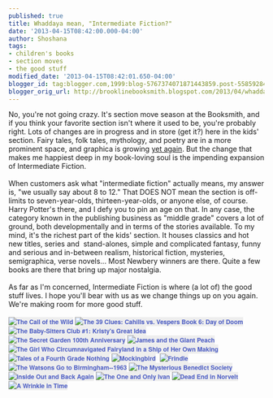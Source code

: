 ```yaml
---
published: true
title: Whaddaya mean, "Intermediate Fiction?"
date: '2013-04-15T08:42:00.000-04:00'
author: Shoshana
tags:
- children's books
- section moves
- the good stuff
modified_date: '2013-04-15T08:42:01.650-04:00'
blogger_id: tag:blogger.com,1999:blog-5767374071871443859.post-5585928470966929411
blogger_orig_url: http://brooklinebooksmith.blogspot.com/2013/04/whaddaya-mean-intermediate-fiction.html
---
```


No, you're not going crazy. It's section move season at the Booksmith, and if you think your favorite section isn't where it used to be, you're probably right. Lots of changes are in progress and in store (get it?) here in the kids' section. Fairy tales, folk tales, mythology, and poetry are in a more prominent space, and graphica is growing <a href="http://brooklinebooksmith.blogspot.com/2012/09/graphica-grows.html">yet again</a>. But the change that makes me happiest deep in my book-loving soul is the impending expansion of Intermediate Fiction.<br /><br />When customers ask what "intermediate fiction" actually means, my answer is, "we usually say about 8 to 12." That DOES NOT mean the section is off-limits to seven-year-olds, thirteen-year-olds, or anyone else, of course. Harry Potter's there, and I defy you to pin an age on that. In any case, the category known in the publishing business as "middle grade" covers a lot of ground, both developmentally and in terms of the stories available. To my mind, it's the richest part of the kids' section. It houses classics and hot new titles, series and &nbsp;stand-alones, simple and complicated fantasy, funny and serious and in-between realism, historical fiction, mysteries, semigraphica, verse novels... Most Newbery winners are there. Quite a few books are there that bring up major nostalgia.<br /><br />As far as I'm concerned, Intermediate Fiction is where (a lot of) the good stuff lives. I hope you'll bear with us as we change things up on you again. We're making room for more good stuff.<br /><br /><a href="http://www.brooklinebooksmith-shop.com/book/v/9780141321059" style="background-color: #eeeeee; color: #4b5cc3; font-family: 'Helvetica neue', Helvetica, Arial, Verdana, sans-serif; font-size: 12px; font-weight: bold; line-height: 18px; text-align: center; text-decoration: none;"><img src="http://images.booksense.com/images/books/059/321/FC9780141321059.JPG" style="border: 0px;" title="The Call of the Wild" /></a>&nbsp;<a href="http://www.brooklinebooksmith-shop.com/book/v/9780545298445" style="background-color: #eeeeee; color: #4b5cc3; font-family: 'Helvetica neue', Helvetica, Arial, Verdana, sans-serif; font-size: 12px; font-weight: bold; line-height: 18px; text-align: center; text-decoration: none;"><img src="http://images.booksense.com/images/books/445/298/FC9780545298445.JPG" style="border: 0px;" title="The 39 Clues: Cahills vs. Vespers Book 6: Day of Doom" /></a>&nbsp;<a href="http://www.brooklinebooksmith-shop.com/book/v/9780545174756" style="background-color: #eeeeee; color: #4b5cc3; font-family: 'Helvetica neue', Helvetica, Arial, Verdana, sans-serif; font-size: 12px; font-weight: bold; line-height: 18px; text-align: center; text-decoration: none;"><img src="http://images.booksense.com/images/books/756/174/FC9780545174756.JPG" style="border: 0px;" title="The Baby-Sitters Club #1: Kristy's Great Idea" /></a>&nbsp;<a href="http://www.brooklinebooksmith-shop.com/book/v/9780064401883" style="background-color: #eeeeee; color: #4b5cc3; font-family: 'Helvetica neue', Helvetica, Arial, Verdana, sans-serif; font-size: 12px; font-weight: bold; line-height: 18px; text-align: center; text-decoration: none;"><img src="http://images.booksense.com/images/books/883/401/FC9780064401883.JPG" style="border: 0px;" title="The Secret Garden 100th Anniversary" /></a>&nbsp;<a href="http://www.brooklinebooksmith-shop.com/book/v/9780142410363" style="background-color: #eeeeee; color: #4b5cc3; font-family: 'Helvetica neue', Helvetica, Arial, Verdana, sans-serif; font-size: 12px; font-weight: bold; line-height: 18px; text-align: center; text-decoration: none;"><img src="http://images.booksense.com/images/books/363/410/FC9780142410363.JPG" style="border: 0px;" title="James and the Giant Peach" /></a>&nbsp;<a href="http://www.brooklinebooksmith-shop.com/book/v/9781250010193" style="background-color: #eeeeee; color: #4b5cc3; font-family: 'Helvetica neue', Helvetica, Arial, Verdana, sans-serif; font-size: 12px; font-weight: bold; line-height: 18px; text-align: center; text-decoration: none;"><img src="http://images.booksense.com/images/books/193/010/FC9781250010193.JPG" style="border: 0px;" title="The Girl Who Circumnavigated Fairyland in a Ship of Her Own Making" /></a>&nbsp;<a href="http://www.brooklinebooksmith-shop.com/book/v/9780142408810" style="background-color: #eeeeee; color: #4b5cc3; font-family: 'Helvetica neue', Helvetica, Arial, Verdana, sans-serif; font-size: 12px; font-weight: bold; line-height: 18px; text-align: center; text-decoration: none;"><img src="http://images.booksense.com/images/books/810/408/FC9780142408810.JPG" style="border: 0px;" title="Tales of a Fourth Grade Nothing" /></a>&nbsp;<a href="http://www.brooklinebooksmith-shop.com/book/v/9780142417751" style="background-color: #eeeeee; color: #4b5cc3; font-family: 'Helvetica neue', Helvetica, Arial, Verdana, sans-serif; font-size: 12px; font-weight: bold; line-height: 18px; text-align: center; text-decoration: none;"><img src="http://images.booksense.com/images/books/751/417/FC9780142417751.JPG" style="border: 0px;" title="Mockingbird" /></a>&nbsp;&nbsp;<a href="http://www.brooklinebooksmith-shop.com/book/v/9780689818769" style="background-color: #eeeeee; color: #4b5cc3; font-family: 'Helvetica neue', Helvetica, Arial, Verdana, sans-serif; font-size: 12px; font-weight: bold; line-height: 18px; text-align: center; text-decoration: none;"><img src="http://images.booksense.com/images/books/769/818/FC9780689818769.JPG" style="border: 0px;" title="Frindle" /></a>&nbsp;<a href="http://www.brooklinebooksmith-shop.com/book/v/9780440228004" style="background-color: #eeeeee; color: #4b5cc3; font-family: 'Helvetica neue', Helvetica, Arial, Verdana, sans-serif; font-size: 12px; font-weight: bold; line-height: 18px; text-align: center; text-decoration: none;"><img src="http://images.booksense.com/images/books/004/228/FC9780440228004.JPG" style="border: 0px;" title="The Watsons Go to Birmingham--1963" /></a>&nbsp;<a href="http://www.brooklinebooksmith-shop.com/book/v/9780316003957" style="background-color: #eeeeee; color: #4b5cc3; font-family: 'Helvetica neue', Helvetica, Arial, Verdana, sans-serif; font-size: 12px; font-weight: bold; line-height: 18px; text-align: center; text-decoration: none;"><img src="http://images.booksense.com/images/books/957/003/FC9780316003957.JPG" style="border: 0px;" title="The Mysterious Benedict Society" /></a>&nbsp;<a class="thickbox initThickbox-processed" href="http://images.indiebound.com/136/993/9780810993136.jpg" rel="field_image_cache_0" style="background-color: white; color: #4b5cc3; font-family: 'Helvetica neue', Helvetica, Arial, Verdana, sans-serif; font-size: 12px; font-weight: bold; line-height: 18px; text-align: center; text-decoration: none;" title="Diary of a Wimpy Kid"><img src="http://images.booksense.com/images/books/136/993/FC9780810993136.JPG" style="border: 0px;" title="" /></a>&nbsp;<a href="http://www.brooklinebooksmith-shop.com/book/v/9780061962783" style="background-color: #eeeeee; color: #4b5cc3; font-family: 'Helvetica neue', Helvetica, Arial, Verdana, sans-serif; font-size: 12px; font-weight: bold; line-height: 18px; text-align: center; text-decoration: none;"><img src="http://images.booksense.com/images/books/783/962/FC9780061962783.JPG" style="border: 0px;" title="Inside Out and Back Again" /></a>&nbsp;<a href="http://www.brooklinebooksmith-shop.com/book/v/9780061992254" style="background-color: #eeeeee; color: #4b5cc3; font-family: 'Helvetica neue', Helvetica, Arial, Verdana, sans-serif; font-size: 12px; font-weight: bold; line-height: 18px; text-align: center; text-decoration: none;"><img src="http://images.booksense.com/images/books/254/992/FC9780061992254.JPG" style="border: 0px;" title="The One and Only Ivan" /></a>&nbsp;<a href="http://www.brooklinebooksmith-shop.com/book/v/9780374379933" style="background-color: #eeeeee; color: #4b5cc3; font-family: 'Helvetica neue', Helvetica, Arial, Verdana, sans-serif; font-size: 12px; font-weight: bold; line-height: 18px; text-align: center; text-decoration: none;"><img src="http://images.booksense.com/images/books/933/379/FC9780374379933.JPG" style="border: 0px;" title="Dead End in Norvelt" /></a>&nbsp;<a href="http://www.brooklinebooksmith-shop.com/book/v/9780312367541" style="background-color: #eeeeee; color: #4b5cc3; font-family: 'Helvetica neue', Helvetica, Arial, Verdana, sans-serif; font-size: 12px; font-weight: bold; line-height: 18px; text-align: center; text-decoration: none;"><img src="http://images.booksense.com/images/books/541/367/FC9780312367541.JPG" style="border: 0px;" title="A Wrinkle in Time" /></a><br /><br /><br /><br />